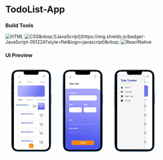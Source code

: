 # TodoList-App

### Build Tools 
![HTML](https://img.shields.io/badge/-HTML-05122A?style=flat&logo=HTML5)&nbsp;![CSS](https://img.shields.io/badge/-CSS-05122A?)&nbsp;![JavaScript](https://img.shields.io/badge/-JavaScript-05122A?style=flat&logo=javascript)&nbsp;
![ReactNative](https://img.shields.io/badge/-ReactNative-05122A?style=flat&logo=react)&nbsp;

### UI Preview
<div style="display: flex; width: 100%; margin: auto;">
    <img src="https://github.com/tommylhw/TodoList-App/blob/main/src/UI/UI_1.png?raw=true" width="30%" style="margin: 5px">
    <img src="https://github.com/tommylhw/TodoList-App/blob/main/src/UI/UI_2.png?raw=true" width="30%" style="margin: 5px">
    <img src="https://github.com/tommylhw/TodoList-App/blob/main/src/UI/UI_3.png?raw=true" width="30%" style="margin: 5px">
</div>
